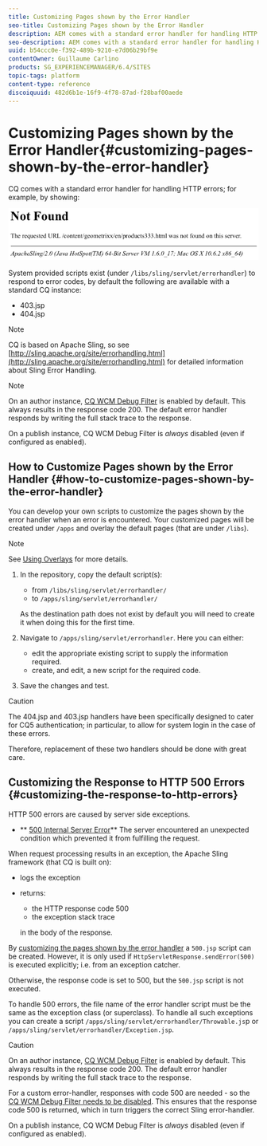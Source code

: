 ```yaml
---
title: Customizing Pages shown by the Error Handler
seo-title: Customizing Pages shown by the Error Handler
description: AEM comes with a standard error handler for handling HTTP errors
seo-description: AEM comes with a standard error handler for handling HTTP errors
uuid: b54ccc0e-f392-489b-9210-e7d06b29bf9e
contentOwner: Guillaume Carlino
products: SG_EXPERIENCEMANAGER/6.4/SITES
topic-tags: platform
content-type: reference
discoiquuid: 482d6b1e-16f9-4f78-87ad-f28baf00aede
---
```


# Customizing Pages shown by the Error Handler{#customizing-pages-shown-by-the-error-handler}

CQ comes with a standard error handler for handling HTTP errors; for example, by showing:

![](assets/chlimage_1-76.png)

System provided scripts exist (under `/libs/sling/servlet/errorhandler`) to respond to error codes, by default the following are available with a standard CQ instance:

* 403.jsp
* 404.jsp

>[!NOTE]
>
>CQ is based on Apache Sling, so see [http://sling.apache.org/site/errorhandling.html](http://sling.apache.org/site/errorhandling.html) for detailed information about Sling Error Handling.

>[!NOTE]
>
>On an author instance, [CQ WCM Debug Filter](../../../sites/deploying/using/osgi-configuration-settings.md#daycqwcmdebugfilter) is enabled by default. This always results in the response code 200. The default error handler responds by writing the full stack trace to the response.
>
>On a publish instance, CQ WCM Debug Filter is *always* disabled (even if configured as enabled).

## How to Customize Pages shown by the Error Handler {#how-to-customize-pages-shown-by-the-error-handler}

You can develop your own scripts to customize the pages shown by the error handler when an error is encountered. Your customized pages will be created under `/apps` and overlay the default pages (that are under `/libs`).

>[!NOTE]
>
>See [Using Overlays](../../../sites/developing/using/overlays.md) for more details.

1. In the repository, copy the default script(s):

    * from `/libs/sling/servlet/errorhandler/`
    * to `/apps/sling/servlet/errorhandler/`

   As the destination path does not exist by default you will need to create it when doing this for the first time.

1. Navigate to `/apps/sling/servlet/errorhandler`. Here you can either:

    * edit the appropriate existing script to supply the information required.
    * create, and edit, a new script for the required code.

1. Save the changes and test.

>[!CAUTION]
>
>The 404.jsp and 403.jsp handlers have been specifically designed to cater for CQ5 authentication; in particular, to allow for system login in the case of these errors.
>
>Therefore, replacement of these two handlers should be done with great care.

## Customizing the Response to HTTP 500 Errors {#customizing-the-response-to-http-errors}

HTTP 500 errors are caused by server side exceptions.

* ** [500 Internal Server Error](http://www.w3.org/Protocols/rfc2616/rfc2616-sec10.html)** 
  The server encountered an unexpected condition which prevented it from fulfilling the request.

When request processing results in an exception, the Apache Sling framework (that CQ is built on):

* logs the exception
* returns:

    * the HTTP response code 500 
    * the exception stack trace

  in the body of the response.

By [customizing the pages shown by the error handler](#customizingthepagesshownbytheerrorhandler) a `500.jsp` script can be created. However, it is only used if `HttpServletResponse.sendError(500)` is executed explicitly; i.e. from an exception catcher.

Otherwise, the response code is set to 500, but the `500.jsp` script is not executed.

To handle 500 errors, the file name of the error handler script must be the same as the exception class (or superclass). To handle all such exceptions you can create a script `/apps/sling/servlet/errorhandler/Throwable.js`p or `/apps/sling/servlet/errorhandler/Exception.jsp`.

>[!CAUTION]
>
>On an author instance, [CQ WCM Debug Filter](../../../sites/deploying/using/osgi-configuration-settings.md#daycqwcmdebugfilter) is enabled by default. This always results in the response code 200. The default error handler responds by writing the full stack trace to the response.
>
>For a custom error-handler, responses with code 500 are needed - so the [CQ WCM Debug Filter needs to be disabled](../../../sites/deploying/using/osgi-configuration-settings.md#daycqwcmdebugfilter). This ensures that the response code 500 is returned, which in turn triggers the correct Sling error-handler.
>
>On a publish instance, CQ WCM Debug Filter is *always* disabled (even if configured as enabled).

